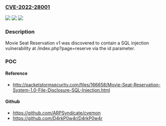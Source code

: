 ### [CVE-2022-28001](https://cve.mitre.org/cgi-bin/cvename.cgi?name=CVE-2022-28001)
![](https://img.shields.io/static/v1?label=Product&message=n%2Fa&color=blue)
![](https://img.shields.io/static/v1?label=Version&message=n%2Fa&color=blue)
![](https://img.shields.io/static/v1?label=Vulnerability&message=n%2Fa&color=brighgreen)

### Description

Movie Seat Reservation v1 was discovered to contain a SQL injection vulnerability at /index.php?page=reserve via the id parameter.

### POC

#### Reference
- http://packetstormsecurity.com/files/166658/Movie-Seat-Reservation-System-1.0-File-Disclosure-SQL-Injection.html

#### Github
- https://github.com/ARPSyndicate/cvemon
- https://github.com/D4rkP0w4r/D4rkP0w4r

